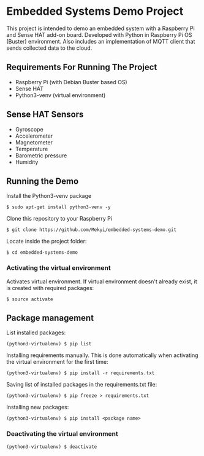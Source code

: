 # Embedded Systems Demo Project
This project is intended to demo an embedded system with a Raspberry Pi and Sense HAT add-on board. Developed with Python in Raspberry Pi OS (Buster) environment. Also includes an implementation of MQTT client that sends collected data to the cloud.

## Requirements For Running The Project

- Raspberry Pi (with Debian Buster based OS)
- Sense HAT
- Python3-venv (virtual environment)

## Sense HAT Sensors

- Gyroscope
- Accelerometer
- Magnetometer
- Temperature
- Barometric pressure
- Humidity

## Running the Demo

Install the Python3-venv package

```shell
$ sudo apt-get install python3-venv -y
```

Clone this repository to your Raspberry Pi

```shell
$ git clone https://github.com/Mekyi/embedded-systems-demo.git
```

Locate inside the project folder:

```shell
$ cd embedded-systems-demo
```

### Activating the virtual environment

Activates virtual environment. If virtual environment doesn't already exist, it is created with required packages:

```shell
$ source activate
```

## Package management

List installed packages:

```shell
(python3-virtualenv) $ pip list
```

Installing requirements manually. This is done automatically when activating the virtual environment for the first time:

```shell
(python3-virtualenv) $ pip install -r requirements.txt
```

Saving list of installed packages in the requirements.txt file:

```shell
(python3-virtualenv) $ pip freeze > requirements.txt
```

Installing new packages:

```shell
(python3-virtualenv) $ pip install <package name>
```

### Deactivating the virtual environment

```shell
(python3-virtualenv) $ deactivate
```
